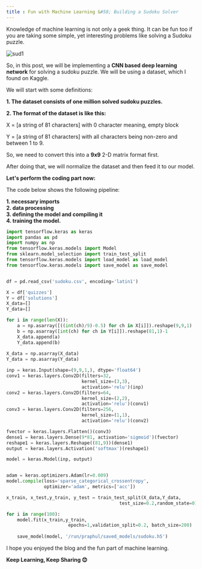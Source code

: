 ```yaml
---
title : Fun with Machine Learning &#58; Building a Sudoku Solver
---
```


Knowledge of machine learning is not only a geek thing. It can be fun too if you are taking some simple, yet 
interesting problems like solving a Sudoku puzzle.

![sud1](https://1.bp.blogspot.com/-EitHpkSP9Qc/Xa8chw549CI/AAAAAAAAPmI/gwQn3uqBG384hTaJH7g2CJLDTipb-sqpwCLcBGAsYHQ/s1600/s.png)

So, in this post, we will be implementing a **CNN based deep learning network** for solving a sudoku puzzle. We will be using
a dataset, which I found on Kaggle. 

We will start with some definitions:

**1. The dataset consists of one million solved sudoku puzzles.**

**2. The format of the dataset is like this:**

X = [a string of 81 characters] with 0 character meaning, empty block

Y = [a string of 81 characters] with all characters being non-zero and between 1 to 9.
                    

So, we need to convert this into a **9x9** 2-D matrix format first.

After doing that, we will normalize the dataset and then feed it to our model.


**Let's perform the coding part now:**

The code below shows the following pipeline:

**1. necessary imports <br/>**
**2. data processing <br/>**
**3. defining the model and compiling it <br/>**
**4. training the model.**

```python
import tensorflow.keras as keras
import pandas as pd
import numpy as np
from tensorflow.keras.models import Model
from sklearn.model_selection import train_test_split
from tensorflow.keras.models import load_model as load_model
from tensorflow.keras.models import save_model as save_model


df = pd.read_csv('sudoku.csv', encoding='latin1')

X = df['quizzes']
Y = df['solutions']
X_data=[]
Y_data=[]

for i in range(len(X)):
    a = np.asarray([((int(ch)/9)-0.5) for ch in X[i]]).reshape(9,9,1)
    b = np.asarray([int(ch) for ch in Y[i]]).reshape(81,1)-1
    X_data.append(a)
    Y_data.append(b) 
   
X_data = np.asarray(X_data)
Y_data = np.asarray(Y_data)

inp = keras.Input(shape=(9,9,1,), dtype='float64')
conv1 = keras.layers.Conv2D(filters=32,
                            kernel_size=(3,3), 
                            activation='relu')(inp)
conv2 = keras.layers.Conv2D(filters=64, 
                            kernel_size=(2,2), 
                            activation='relu')(conv1)
conv3 = keras.layers.Conv2D(filters=256,
                            kernel_size=(1,1), 
                            activation='relu')(conv2)

fvector = keras.layers.Flatten()(conv3)
dense1 = keras.layers.Dense(9*81, activation='sigmoid')(fvector)
reshape1 = keras.layers.Reshape((81,9))(dense1)
output = keras.layers.Activation('softmax')(reshape1)

model = keras.Model(inp, output)


adam = keras.optimizers.Adam(lr=0.009)
model.compile(loss='sparse_categorical_crossentropy',
              optimizer='adam', metrics=['acc'])

x_train, x_test,y_train, y_test = train_test_split(X_data,Y_data, 
                                          test_size=0.2,random_state=0)

for i in range(100):
    model.fit(x_train,y_train, 
                       epochs=1,validation_split=0.2, batch_size=200)
                       
    save_model(model, '/run/praphul/saved_models/sudoku.h5')
```

I hope you enjoyed the blog and the fun part of machine learning.

**Keep Learning, Keep Sharing 😊**
